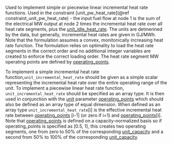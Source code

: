Used to implement simple or piecewise linear incremental heat rate functions. Used in the constraint [unit\_pw\_heat\_rate](@ref constraint_unit_pw_heat_rate) - the input fuel flow at node 1 is the sum of the electrical MW output at node 2 times the incremental heat rate over all heat rate segments, plus the [unit\_idle\_heat\_rate](@ref). The units are detmerined by the data, but generally, incremental heat rates are given in GJ/MWh. Note that the formulation assumes a convex, monitonically increasing heat rate function. The formulation relies on optimality to load the heat rate segments in the correct order and no additional integer variables are created to enforce the correct loading order. The heat rate segment MW operating points are defined by [operating\_points](@ref).

To implement a simple incremental heat rate function,`unit_incremental_heat_rate` should be given as a simple scalar representing the incremental heat rate over the entire operating range of the unit. To implement a piecewise linear heat rate function, `unit_incremental_heat_rate` should be specified as an array type. It is then used in conjunction with the [unit](@ref) parameter [operating\_points](@ref) which should also be defined as an array type of equal dimension. When defined as an array type `unit_incremental_heat_rate`[i] is the effective incremental heat rate between [operating\_points](@ref) [i-1] \(or zero if i=1\) and [operating\_points](@ref)[i]. Note that [operating\_points](@ref) is defined on a capacity-normalized basis so if operating_points is specified as [0.5, 1], this creates two operating segments, one from zero to 50% of the corresponding [unit\_capacity](@ref) and a second from 50% to 100% of the corresponding [unit\_capacity](@ref).
